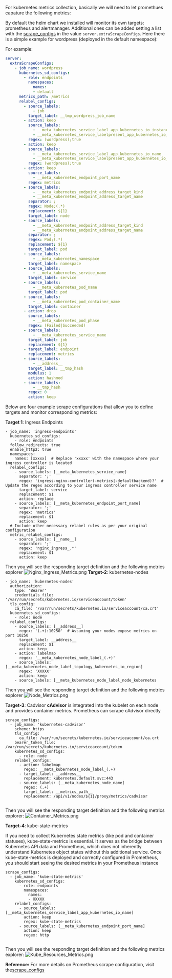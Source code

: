 For kubernetes metrics collection, basically we will need to let promethues capature the following metrics:

By default the helm chart we installed will monitor its own targets: prometheus and alertmanager. Additional ones can be added setting a list with the [scrape_configs](https://prometheus.io/docs/prometheus/latest/configuration/configuration/#scrape_config) in the value `server.extraScrapeConfigs`. Here there is a simple example for wordpress (deployed in the default namespace):

For example:
```yaml
server:
  extraScrapeConfigs:
    - job_name: wordpress
      kubernetes_sd_configs:
        - role: endpoints
          namespaces:
            names:
            - default
      metrics_path: /metrics
      relabel_configs:
        - source_labels:
            - job
          target_label: __tmp_wordpress_job_name
        - action: keep
          source_labels:
            - __meta_kubernetes_service_label_app_kubernetes_io_instance
            - __meta_kubernetes_service_labelpresent_app_kubernetes_io_instance
          regex: (wordpress);true
        - action: keep
          source_labels:
            - __meta_kubernetes_service_label_app_kubernetes_io_name
            - __meta_kubernetes_service_labelpresent_app_kubernetes_io_name
          regex: (wordpress);true
        - action: keep
          source_labels:
            - __meta_kubernetes_endpoint_port_name
          regex: metrics
        - source_labels:
            - __meta_kubernetes_endpoint_address_target_kind
            - __meta_kubernetes_endpoint_address_target_name
          separator: ;
          regex: Node;(.*)
          replacement: ${1}
          target_label: node
        - source_labels:
            - __meta_kubernetes_endpoint_address_target_kind
            - __meta_kubernetes_endpoint_address_target_name
          separator: ;
          regex: Pod;(.*)
          replacement: ${1}
          target_label: pod
        - source_labels:
            - __meta_kubernetes_namespace
          target_label: namespace
        - source_labels:
            - __meta_kubernetes_service_name
          target_label: service
        - source_labels:
            - __meta_kubernetes_pod_name
          target_label: pod
        - source_labels:
            - __meta_kubernetes_pod_container_name
          target_label: container
        - action: drop
          source_labels:
            - __meta_kubernetes_pod_phase
          regex: (Failed|Succeeded)
        - source_labels:
            - __meta_kubernetes_service_name
          target_label: job
          replacement: ${1}
        - target_label: endpoint
          replacement: metrics
        - source_labels:
            - __address__
          target_label: __tmp_hash
          modulus: 1
          action: hashmod
        - source_labels:
            - __tmp_hash
          regex: 0
          action: keep
```

Below are four example scrape configurations that allow you to define targets and monitor corresponding metrics:

**Target 1**: Ingress Endpoints

```
- job_name: 'ingress-endpoints'
  kubernetes_sd_configs:
    - role: endpoints
  follow_redirects: true
  enable_http2: true
  namespaces:
    names: [xxxxx]  # Replace 'xxxxx' with the namespace where your ingress controller is located
  relabel_configs:
    - source_labels: [__meta_kubernetes_service_name]
      separator: ';'
      regex: 'ingress-nginx-controller(-metrics|-defaultbackend)?'  # Update the regex according to your ingress controller service name
      target_label: service
      replacement: $1
      action: replace
    - source_labels: [__meta_kubernetes_endpoint_port_name]
      separator: ';'
      regex: 'metrics'
      replacement: $1
      action: keep
  # Include other necessary relabel rules as per your original configuration
  metric_relabel_configs:
    - source_labels: [__name__]
      separator: ';'
      regex: 'nginx_ingress_.*'
      replacement: $1
      action: keep

```

Then you will see the responding target definition and the following metrics explorer
![Nginx_Ingress_Metrics.png](pics/Nginx_Ingress_Metrics.png)
**Target-2**: kubernetes-nodes
```
- job_name: 'kubernetes-nodes'
  authorization:
    type: 'Bearer'
    credentials_file: '/var/run/secrets/kubernetes.io/serviceaccount/token'
  tls_config:
    ca_file: '/var/run/secrets/kubernetes.io/serviceaccount/ca.crt'
  kubernetes_sd_configs:
    - role: node
  relabel_configs:
    - source_labels: [__address__]
      regex: '(.+):10250'  # Assuming your nodes expose metrics on port 10250
      target_label: __address__
      replacement: $1
      action: keep
    - action: labelmap
      regex: '__meta_kubernetes_node_label_(.+)'
    - source_labels: [__meta_kubernetes_node_label_topology_kubernetes_io_region]
      regex: 'XXXXX'
      action: keep
    - source_labels: [__meta_kubernetes_node_label_node_kubernetes

```
Then you will see the responding target definition and the following metrics explorer
![Node_Metrics.png](pics/Node_Metrics.png)


**Target-3**: Cadvisor
**cAdvisor** is integrated into the kubelet on each node and provides container metrics. Prometheus can scrape cAdvisor directly
```
scrape_configs:
  - job_name: 'kubernetes-cadvisor'
    scheme: https
    tls_config:
      ca_file: /var/run/secrets/kubernetes.io/serviceaccount/ca.crt
    bearer_token_file: /var/run/secrets/kubernetes.io/serviceaccount/token
    kubernetes_sd_configs:
      - role: node
    relabel_configs:
      - action: labelmap
        regex: __meta_kubernetes_node_label_(.+)
      - target_label: __address__
        replacement: kubernetes.default.svc:443
      - source_labels: [__meta_kubernetes_node_name]
        regex: (.+)
        target_label: __metrics_path__
        replacement: /api/v1/nodes/${1}/proxy/metrics/cadvisor


```
Then you will see the responding target definition and the following metrics explorer:
![Container_Metrics.png](pics/Container_Metrics.png)

**Target-4**: kube-state-metrics

If you need to collect Kubernetes state metrics (like pod and container statuses), kube-state-metrics is essential. It serves as the bridge between Kubernetes API data and Prometheus, which does not inherently understand Kubernetes object states without this additional service. Once kube-state-metrics is deployed and correctly configured in Prometheus, you should start seeing the desired metrics in your Prometheus instance

```
scrape_configs:
  - job_name: 'kube-state-metrics'
    kubernetes_sd_configs:
      - role: endpoints
        namespaces:
          names:
          - XXXXX
    relabel_configs:
      - source_labels: [__meta_kubernetes_service_label_app_kubernetes_io_name]
        action: keep
        regex: kube-state-metrics
      - source_labels: [__meta_kubernetes_endpoint_port_name]
        action: keep
        regex: http


```

Then you will see the responding target definition and the following metrics explorer:
![Kube_Resources_Metrics.png](pics/Kube_Resources_Metrics.png)


**Reference:** For more details on Prometheus scrape configuration, visit the[scrape_configs](https://prometheus.io/docs/prometheus/latest/configuration/configuration/#scrape_config)
